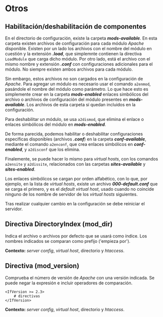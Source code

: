 # Otros

## Habilitación/deshabilitación de componentes

En el directorio de configuración, existe la carpeta ***mods-available***. En esta carpeta existen archivos de configuración para cada módulo *Apache* disponible. Existen por un lado los archivos con el nombre del módulo en cuestión y la extensión ***.load***, que simplemnte contienen la directiva `LoadModule` que carga dicho módulo. Por otro lado, está el archivo con el mismo nombre y extensión ***.conf*** con configuraciones adicionales para el módulo. No siempre existen ambos archivos para cada módulo.

Sin embargo, estos archivos no son cargados en la configuración de *Apache*. Para agregar un módulo es necesario usar el comando `a2enmod`, pasándole el nombre del módulo como parámetro. Lo que hace esto es simplemente crear en la carpeta ***mods-enabled*** enlaces simbólicos del archivo o archivos de configuración del módulo presentes en ***mods-available***. Los archivos de esta carpeta sí quedan incluidos en la configuración.

Para deshabilitar un módulo, se usa `a2dismod`, que elimina el enlace o enlaces simbólicos del módulo en ***mods-enabled***.

De forma parecida, podemos habilitar o deshabilitar configuraciones específicas disponibles (archivos ***.conf***) en la carpeta ***conf-available***, mediante el comando `a2enconf`, que crea enlaces simbólicos en ***conf-enabled***, y `a2disconf` que los elimina.

Finalemente, se puede hacer lo mismo para *virtual hosts*, con los comandos `a2ensite` y `a2dissite`, relacionados con las carpetas ***sites-available*** y ***sites-enabled***.

Los enlaces simbólicos se cargan por orden alfabético, con lo que, por ejemplo, en la lista de *virtual hosts*, existe un archivo ***000-default.conf*** que se carga el primero, y es el *default virtual host*, usado cuando no coincide ninguno de los nombre de servidor de los *virtual hosts* siguientes.

Tras realizar cualquier cambio en la configuración se debe reiniciar el servidor.

## Directiva DirectoryIndex (mod_dir)

Indica el archivo o archivos por defecto que se usará como índice. Los nombres indicados se comparan como prefijo ('empieza por').

**Contexto:** *server config*, *virtual host*, directorio y *htaccess*.

## Directiva <IfVersion> (mod_version)

Comprueba el número de versión de *Apache* con una versión indicada. Se puede negar la expresión e incluir operadores de comparación.

```
<IfVersion >= 2.3>
    # directivas
</IfVersion>
```

**Contexto:** *server config*, *virtual host*, directorio y *htaccess*.
